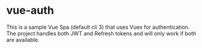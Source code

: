 # vue-auth

This is a sample Vue Spa (default cli 3) that uses Vuex for authentication. The project handles both JWT and Refresh tokens and will only work if both are available.
